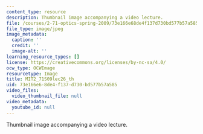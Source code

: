 ```yaml
---
content_type: resource
description: Thumbnail image accompanying a video lecture.
file: /courses/2-71-optics-spring-2009/73e166e68de4f137d730bd577b57a585_MIT2_71S09lec26_th.jpg
file_type: image/jpeg
image_metadata:
  caption: ''
  credit: ''
  image-alt: ''
learning_resource_types: []
license: https://creativecommons.org/licenses/by-nc-sa/4.0/
ocw_type: OCWImage
resourcetype: Image
title: MIT2_71S09lec26_th
uid: 73e166e6-8de4-f137-d730-bd577b57a585
video_files:
  video_thumbnail_file: null
video_metadata:
  youtube_id: null
---
```

Thumbnail image accompanying a video lecture.